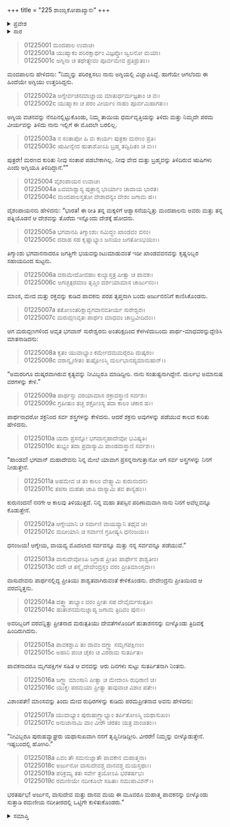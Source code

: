 +++
title = "225 ಶಾಂಙೃಕೋಪಾಖ್ಯಾನಃ"
+++

<details><summary>ಪ್ರವೇಶ</summary>


।।   ಓಂ ಓಂ ನಮೋ ನಾರಾಯಣಾಯ।।   ಶ್ರೀ ವೇದವ್ಯಾಸಾಯ ನಮಃ ।।

ಶ್ರೀ ಕೃಷ್ಣದ್ವೈಪಾಯನ ವೇದವ್ಯಾಸ ವಿರಚಿತ  

**ಶ್ರೀ ಮಹಾಭಾರತ**

**ಆದಿ ಪರ್ವ**

**ಖಾಂಡವದಾಹ ಪರ್ವ**

**ಅಧ್ಯಾಯ 225**

</details>


<details><summary>ಸಾರ</summary>

ಮಂದಪಾಲನು ಮಕ್ಕಳನ್ನು, ಮಕ್ಕಳ ತಾಯಿಯನ್ನೂ ಮತ್ತು ಪತ್ನಿಯನ್ನೂ ಕರೆದುಕೊಂಡು ಬೇರೆ ಪ್ರದೇಶಕ್ಕೆ ಹೋದುದು (1-4). ಇಂದ್ರನು ಕೃಷ್ಣಾರ್ಜುನರಿಗೆ ವರವನ್ನಿತ್ತುದುದು (5-14). ಪಾವಕನು ಕೃಷ್ಣಾರ್ಜುನರಿಂದ ಬೀಳ್ಕೊಂಡಿದುದು (15-19).

</details>


> 01225001 ಮಂದಪಾಲ ಉವಾಚ।  
01225001a ಯುಷ್ಮಾಕಂ ಪರಿರಕ್ಷಾರ್ಥಂ ವಿಜ್ಞಪ್ತೋ ಜ್ವಲನೋ ಮಯಾ।   
01225001c ಅಗ್ನಿನಾ ಚ ತಥೇತ್ಯೇವಂ ಪೂರ್ವಮೇವ ಪ್ರತಿಶ್ರುತಂ।।

ಮಂದಪಾಲನು ಹೇಳಿದನು: “ನಿಮ್ಮನ್ನು ಪರಿರಕ್ಷಿಸಲು ನಾನು ಅಗ್ನಿಯಲ್ಲಿ ವಿಜ್ಞಾಪಿಸಿದ್ದೆ. ಹಾಗೆಯೇ ಆಗಲೆಂದು ಈ ಹಿಂದೆಯೇ ಅಗ್ನಿಯು ಉತ್ತರಿಸಿದ್ದನು.

> 01225002a ಅಗ್ನೇರ್ವಚನಮಾಜ್ಞಾಯ ಮಾತುರ್ಧರ್ಮಜ್ಞತಾಂ ಚ ವಃ।  
01225002c ಯುಷ್ಮಾಕಂ ಚ ಪರಂ ವೀರ್ಯಂ ನಾಹಂ ಪೂರ್ವಮಿಹಾಗತಃ।।

ಅಗ್ನಿಯ ವಚನವನ್ನು ನೆನಪಿನಲ್ಲಿಟ್ಟುಕೊಂಡು, ನಿಮ್ಮ ತಾಯಿಯ ಧರ್ಮವೃತ್ತಿಯನ್ನು ತಿಳಿದು ಮತ್ತು ನಿಮ್ಮದೇ ಪರಮ ವೀರ್ಯವನ್ನು ತಿಳಿದು ನಾನು ಇಲ್ಲಿಗೆ ಈ ಮೊದಲೇ ಬರಲಿಲ್ಲ.

> 01225003a ನ ಸಂತಾಪೋ ಹಿ ವಃ ಕಾರ್ಯಃ ಪುತ್ರಕಾ ಮರಣಂ ಪ್ರತಿ।  
01225003c ಋಷೀನ್ವೇದ ಹುತಾಶೋಽಪಿ ಬ್ರಹ್ಮ ತದ್ವಿದಿತಂ ಚ ವಃ।।

ಪುತ್ರರೇ! ಮರಣದ ಕುರಿತು ನೀವು ಸಂತಾಪ ಪಡಬೇಕಾಗಿಲ್ಲ. ನೀವು ವೇದ ಮತ್ತು ಬ್ರಹ್ಮವನ್ನು ತಿಳಿದಿರುವ ಋಷಿಗಳು ಎಂದು ಅಗ್ನಿಯೂ ತಿಳಿದಿದ್ದಾನೆ.””

> 01225004 ವೈಶಂಪಾಯನ ಉವಾಚ।  
01225004a ಏವಮಾಶ್ವಾಸ್ಯ ಪುತ್ರಾನ್ಸ ಭಾರ್ಯಾಂ ಚಾದಾಯ ಭಾರತ।  
01225004c ಮಂದಪಾಲಸ್ತತೋ ದೇಶಾದನ್ಯಂ ದೇಶಂ ಜಗಾಮ ಹ।।

ವೈಶಂಪಾಯನನು ಹೇಳಿದನು: “ಭಾರತ! ಈ ರೀತಿ ತನ್ನ ಮಕ್ಕಳಿಗೆ ಆಶ್ವಾಸನೆಯನ್ನಿತ್ತು ಮಂದಪಾಲನು ಅವರು ಮತ್ತು ತನ್ನ ಪತ್ನಿಯೊಡನೆ ಆ ದೇಶವನ್ನು ತೊರೆದು ಇನ್ನೊಂದು ದೇಶಕ್ಕೆ ಹೋದನು.

> 01225005a ಭಗವಾನಪಿ ತಿಗ್ಮಾಂಶುಃ ಸಮಿದ್ಧಂ ಖಾಂಡವಂ ವನಂ।  
01225005c ದದಾಹ ಸಹ ಕೃಷ್ಣಾಭ್ಯಾಂ ಜನಯಂ ಜಗತೋಽಭಯಂ।।

ತಿಗ್ಮಾಂಶು ಭಗವಾನನಾದರೂ ಜಗತ್ತಿಗೇ ಭಯವನ್ನುಂಟುಮಾಡುವಂತೆ ಇಡೀ ಖಾಂಡವವನವನ್ನು ಕೃಷ್ಣರಿಬ್ಬರ ಸಹಾಯದಿಂದ ಸುಟ್ಟನು.

> 01225006a ವಸಾಮೇದೋವಹಾಃ ಕುಲ್ಯಾಸ್ತತ್ರ ಪೀತ್ವಾ ಚ ಪಾವಕಃ।  
01225006c ಅಗಚ್ಛತ್ಪರಮಾಂ ತೃಪ್ತಿಂ ದರ್ಶಯಾಮಾಸ ಚಾರ್ಜುನಂ।।

ಮಾಂಸ, ಮೇದ ಮತ್ತು ರಕ್ತವನ್ನು ಕುಡಿದ ಪಾವಕನು ಪರಪ ತೃಪ್ತನಾಗಿ ಬಂದು ಅರ್ಜುನನನಿಗೆ ಕಾಣಿಸಿಕೊಂಡನು.

> 01225007a ತತೋಽಂತರಿಕ್ಷಾದ್ಭಗವಾನವತೀರ್ಯ ಸುರೇಶ್ವರಃ।  
01225007c ಮರುದ್ಗಣವೃತಃ ಪಾರ್ಥಂ ಮಾಧವಂ ಚಾಬ್ರವೀದಿದಂ।।

ಆಗ ಮರುದ್ಗಣಗಳಿಂದ ಆವೃತ ಭಗವಾನ್ ಸುರೇಶ್ವರನು ಅಂತರಿಕ್ಷದಿಂದ ಕೆಳಗಿಳಿದುಬಂದು ಪಾರ್ಥ-ಮಾಧವರನ್ನುದ್ದೇಶಿಸಿ ಮಾತನಾಡಿದನು:

> 01225008a ಕೃತಂ ಯುವಾಭ್ಯಾಂ ಕರ್ಮೇದಮಮರೈರಪಿ ದುಷ್ಕರಂ।   
01225008c ವರಾನ್ವೃಣೀತಂ ತುಷ್ಟೋಽಸ್ಮಿ ದುರ್ಲಭಾನಪ್ಯಮಾನುಷಾನ್।।

“ಅಮರರಿಗೂ ದುಷ್ಕರವಾಗಿರುವ ಕೃತ್ಯವನ್ನು ನೀವಿಬ್ಬರೂ ಮಾಡಿದ್ದೀರಿ. ನಾನು ಸಂತುಷ್ಟನಾಗಿದ್ದೇನೆ. ದುರ್ಲಭ ಅಮಾನುಷ ವರಗಳನ್ನು ಕೇಳಿ.”

> 01225009a ಪಾರ್ಥಸ್ತು ವರಯಾಮಾಸ ಶಕ್ರಾದಸ್ತ್ರಾಣಿ ಸರ್ವಶಃ।  
01225009c ಗ್ರಹೀತುಂ ತಚ್ಚ ಶಕ್ರೋಽಸ್ಯ ತದಾ ಕಾಲಂ ಚಕಾರ ಹ।।

ಪಾರ್ಥನಾದರೋ ಶಕ್ರನಿಂದ ಸರ್ವ ಶಸ್ತ್ರಗಳನ್ನು ಕೇಳಿದನು. ಆದರೆ ಶಕ್ರನು ಅವುಗಳನ್ನು ಪಡೆಯುವ ಕಾಲದ ಕುರಿತು ಹೇಳಿದನು.

> 01225010a ಯದಾ ಪ್ರಸನ್ನೋ ಭಗವಾನ್ಮಹಾದೇವೋ ಭವಿಷ್ಯತಿ।  
01225010c ತುಭ್ಯಂ ತದಾ ಪ್ರದಾಸ್ಯಾಮಿ ಪಾಂಡವಾಸ್ತ್ರಾಣಿ ಸರ್ವಶಃ।।

“ಪಾಂಡವ! ಭಗವಾನ್ ಮಹಾದೇವನು ನಿನ್ನ ಮೇಲೆ ಯಾವಾಗ ಪ್ರಸನ್ನನಾಗುತ್ತಾನೋ ಆಗ ಸರ್ವ ಅಸ್ತ್ರಗಳನ್ನು ನಿನಗೆ ನೀಡುತ್ತೇನೆ.

> 01225011a ಅಹಮೇವ ಚ ತಂ ಕಾಲಂ ವೇತ್ಸ್ಯಾಮಿ ಕುರುನಂದನ।  
01225011c ತಪಸಾ ಮಹತಾ ಚಾಪಿ ದಾಸ್ಯಾಮಿ ತವ ತಾನ್ಯಹಂ।।

ಕುರುನಂದನ! ನನಗೇ ಆ ಕಾಲವು ತಿಳಿಯುತ್ತದೆ. ನಿನ್ನ ಮಹಾ ತಪಸ್ಸಿನ ಪರಿಣಾಮವಾಗಿ ನಾನು ನಿನಗೆ ಅವೆಲ್ಲವನ್ನೂ ಕೊಡುತ್ತೇನೆ.

> 01225012a ಆಗ್ನೇಯಾನಿ ಚ ಸರ್ವಾಣಿ ವಾಯವ್ಯಾನಿ ತಥೈವ ಚ।  
01225012c ಮದೀಯಾನಿ ಚ ಸರ್ವಾಣಿ ಗ್ರಹೀಷ್ಯಸಿ ಧನಂಜಯ।।

ಧನಂಜಯ! ಆಗ್ನೇಯ, ವಾಯವ್ಯ ಮೊದಲಾದ ಸರ್ವವನ್ನೂ ಮತ್ತು ನನ್ನ ಸರ್ವವನ್ನೂ ಪಡೆಯುವೆ.”

> 01225013a ವಾಸುದೇವೋಽಪಿ ಜಗ್ರಾಹ ಪ್ರೀತಿಂ ಪಾರ್ಥೇನ ಶಾಶ್ವತೀಂ।  
01225013c ದದೌ ಚ ತಸ್ಮೈ ದೇವೇಂದ್ರಸ್ತಂ ವರಂ ಪ್ರೀತಿಮಾಂಸ್ತದಾ।।

ವಾಸುದೇವನು ಪಾರ್ಥನಲ್ಲಿದ್ದ ಪ್ರೀತಿಯು ಶಾಶ್ವತವಾಗಿರುವಂತೆ ಕೇಳಿಕೊಂಡನು. ದೇವೇಂದ್ರನು ಪ್ರೀತಿಯಿಂದ ಆ ವರವನ್ನಿತ್ತನು.

> 01225014a ದತ್ತ್ವಾ ತಾಭ್ಯಾಂ ವರಂ ಪ್ರೀತಃ ಸಹ ದೇವೈರ್ಮರುತ್ಪತಿಃ।  
01225014c ಹುತಾಶನಮನುಜ್ಞಾಪ್ಯ ಜಗಾಮ ತ್ರಿದಿವಂ ಪುನಃ।।

ಅವರಿಬ್ಬರಿಗೆ ವರವನ್ನಿತ್ತು ಪ್ರೀತನಾದ ಮರುತ್ಪತಿಯು ದೇವತೆಗಳೊಂದಿಗೆ ಹುತಾಶನನನ್ನು ಬೀಳ್ಕೊಂಡು ತ್ರಿದಿವಕ್ಕೆ ಹಿಂದಿರುಗಿದನು.

> 01225015a ಪಾವಕಶ್ಚಾಪಿ ತಂ ದಾವಂ ದಗ್ಧ್ವಾ ಸಮೃಗಪಕ್ಷಿಣಂ।  
01225015c ಅಹಾನಿ ಪಂಚ ಚೈಕಂ ಚ ವಿರರಾಮ ಸುತರ್ಪಿತಃ।

ಪಾವಕನಾದರೂ ಮೃಗಪಕ್ಷಿಗಳ ಸಹಿತ ಆ ವನವನ್ನು ಆರು ದಿನಗಳು ಸುಟ್ಟು ಸುತರ್ಪಿತನಾಗಿ ನಿಂತನು.

> 01225016a ಜಗ್ಧ್ವಾ ಮಾಂಸಾನಿ ಪೀತ್ವಾ ಚ ಮೇದಾಂಸಿ ರುಧಿರಾಣಿ ಚ।  
01225016c ಯುಕ್ತಃ ಪರಮಯಾ ಪ್ರೀತ್ಯಾ ತಾವುವಾಚ ವಿಶಾಂ ಪತೇ।।

ವಿಶಾಂಪತೇ! ಮಾಂಸವನ್ನು ತಿಂದು ಮೇದ ರುಧಿರಗಳನ್ನು ಕುಡಿದು ಪರಮಪ್ರೀತನಾದ ಅವನು ಹೇಳಿದನು:

> 01225017a ಯುವಾಭ್ಯಾಂ ಪುರುಷಾಗ್ರ್ಯಾಭ್ಯಾಂ ತರ್ಪಿತೋಽಸ್ಮಿ ಯಥಾಸುಖಂ।  
01225017c ಅನುಜಾನಾಮಿ ವಾಂ ವೀರೌ ಚರತಂ ಯತ್ರ ವಾಂಚಿತಂ।।

“ನೀವಿಬ್ಬರೂ ಪುರುಷವ್ಯಾಘ್ರರು ಯಥಾಸುಖವಾಗಿ ನನಗೆ ತೃಪ್ತಿನೀಡಿದ್ದೀರಿ. ವೀರರೇ! ನಿಮ್ಮನ್ನು ಬೀಳ್ಕೊಡುತ್ತೇನೆ. ಇಷ್ಟಬಂದಲ್ಲಿ ಹೋಗಿರಿ.”

> 01225018a ಏವಂ ತೌ ಸಮನುಜ್ಞಾತೌ ಪಾವಕೇನ ಮಹಾತ್ಮನಾ।  
01225018c ಅರ್ಜುನೋ ವಾಸುದೇವಶ್ಚ ದಾನವಶ್ಚ ಮಯಸ್ತಥಾ।।   
01225019a ಪರಿಕ್ರಮ್ಯ ತತಃ ಸರ್ವೇ ತ್ರಯೋಽಪಿ ಭರತರ್ಷಭ।  
01225019c ರಮಣೀಯೇ ನದೀಕೂಲೇ ಸಹಿತಾಃ ಸಮುಪಾವಿಶನ್।।

ಭರತರ್ಷಭ! ಅರ್ಜುನ, ವಾಸುದೇವ ಮತ್ತು ದಾನವ ಮಯ ಈ ಮೂವರೂ ಮಹಾತ್ಮ ಪಾವಕನನ್ನು ಬೀಳ್ಕೊಂಡು ಸುತ್ತಾಡಿ ರಮಣೀಯ ನದೀತೀರದಲ್ಲಿ ಒಟ್ಟಿಗೇ ಕುಳಿತುಕೊಂಡರು.”


<details><summary>ಸಮಾಪ್ತಿ</summary>


ಇತಿ ಶ್ರೀ ಮಹಾಭಾರತೇ ಆದಿಪರ್ವಣಿ ಖಾಂಡವದಾಹಪರ್ವಣಿ ಶಾಂಙೃಕೋಪಾಖ್ಯಾನೇ ಪಂಚವಿಂಶತ್ಯಾಧಿಕದ್ವಿಶತತಮೋಽಧ್ಯಾಯಃ।।  
ಇದು ಶ್ರೀ ಮಹಾಭಾರತದಲ್ಲಿ ಆದಿಪರ್ವದಲ್ಲಿ ಖಾಂಡವದಾಹಪರ್ವದಲ್ಲಿ ಶಾಂಙೃಕೋಪಾಖ್ಯಾನದಲ್ಲಿ ಇನ್ನೂರಾ ಇಪ್ಪತ್ತೈದನೆಯ ಅಧ್ಯಾಯವು.
ಇತಿ ಶ್ರೀ ಮಹಾಭಾರತೇ ಆದಿಪರ್ವಣಿ ಖಾಂಡವದಾಹಪರ್ವಃ।।  
ಇದು ಶ್ರೀ ಮಹಾಭಾರತದಲ್ಲಿ ಆದಿಪರ್ವದಲ್ಲಿ ಖಾಂಡವದಾಹಪರ್ವವು.
ಇತಿ ಶ್ರೀ ಮಹಾಭಾರತೇ ಆದಿಪರ್ವಃ।।  
ಇದು ಶ್ರೀ ಮಹಾಭಾರತದಲ್ಲಿ ಆದಿಪರ್ವವು.
ಇದೂವರೆಗಿನ ಒಟ್ಟು ಮಹಾಪರ್ವಗಳು-1/18, ಉಪಪರ್ವಗಳು-19/100, ಅಧ್ಯಾಯಗಳು-225/1995, ಶ್ಲೋಕಗಳು-7190/73784.


</details>
